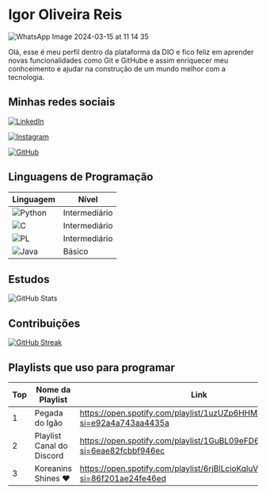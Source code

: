 # Igor Oliveira Reis

![WhatsApp Image 2024-03-15 at 11 14 35](https://github.com/digitalinnovationone/dio-lab-open-source/assets/88805968/6bcdcda1-292b-44ec-9354-e92c929fea31/)

Olá, esse é meu perfil dentro da plataforma da DIO e fico feliz em aprender novas funcionalidades como Git e GitHube e assim enriquecer meu conhceimento e ajudar na construção de um mundo melhor com a tecnologia.

## Minhas redes sociais 

[![LinkedIn](https://img.shields.io/badge/LinkedIn-black?style=for-the-badge&logo=linkedin&logoColor=white)](https://www.linkedin.com/in/igor-oliveira-60b4501b7/) 

[![Instagram](https://img.shields.io/badge/-Instagram-black?style=for-the-badge&logo=instagram&logoColor=white)](https://www.instagram.com/bahia.jpg/)

[![GitHub](https://img.shields.io/badge/GitHub-black?style=for-the-badge&logo=github&logoColor=white)](https://github.com/igorjedy)

## Linguagens de Programação

|Linguagem|Nível|
|------|------|
|![Python](https://img.shields.io/badge/python-black?style=for-the-badge&logo=python&logoColor=white)| Intermediário|
|![C](https://img.shields.io/badge/C-black?style=for-the-badge&logo=c&logoColor=white)| Intermediário|
| ![PL](https://img.shields.io/badge/SQL-black?style=for-the-badge&logo=oracle&logoColor=white&labelColor=black&color=black)|Intermediário|
|![Java](https://img.shields.io/badge/java-black.svg?style=for-the-badge&logo=openjdk&logoColor=white)|Básico|

## Estudos

![GitHub Stats](https://github-readme-stats.vercel.app/api?username=igorjedy&theme=graywhite)

## Contribuições

[![GitHub Streak](https://streak-stats.demolab.com?user=igorjedy&theme=graywhite&mode=weekly)](https://git.io/streak-stats)

## Playlists que uso para programar

|Top|Nome da Playlist|Link|
|-|-|-|
|1|Pegada do Igão|https://open.spotify.com/playlist/1uzUZp6HHMCqiy9z4XDfq0?si=e92a4a743aa4435a|
|2|Playlist Canal do Discord|https://open.spotify.com/playlist/1GuBL09eFD6X4Mdj3Np95y?si=6eae82fcbbf946ec|
|3|Koreanins Shines ♥| https://open.spotify.com/playlist/6rjBlLcioKqluV6ygqw49A?si=86f201ae24fe46ed|